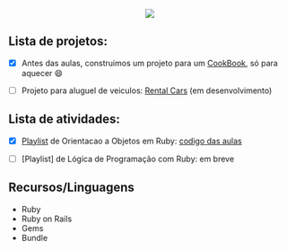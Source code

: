 <p align="center">
<img src="https://user-images.githubusercontent.com/46378210/78724750-7cde6080-7904-11ea-83b7-b373e0a3e965.png" />
</p>

## Lista de projetos: 

- [x] Antes das aulas, construimos um projeto para um [CookBook](https://github.com/Diana-ops/treinaDev_turma3/tree/master/code-saga-cookbook), só para aquecer :smile:

- [ ] Projeto para aluguel de veiculos: [Rental Cars](https://github.com/Diana-ops/rental-cards) (em desenvolvimento)

## Lista de atividades:

- [X] [Playlist](https://www.youtube.com/playlist?list=PLajdzeQ7QG3jS3yEBFkf7GsXvoSj6wuPY) de Orientacao a Objetos em Ruby: [codigo das aulas](https://github.com/Diana-ops/treinaDev_turma3/tree/master/playlist-ruby-oo)

- [ ] [Playlist] de Lógica de Programação com Ruby: em breve

## Recursos/Linguagens

- Ruby
- Ruby on Rails
- Gems
- Bundle
